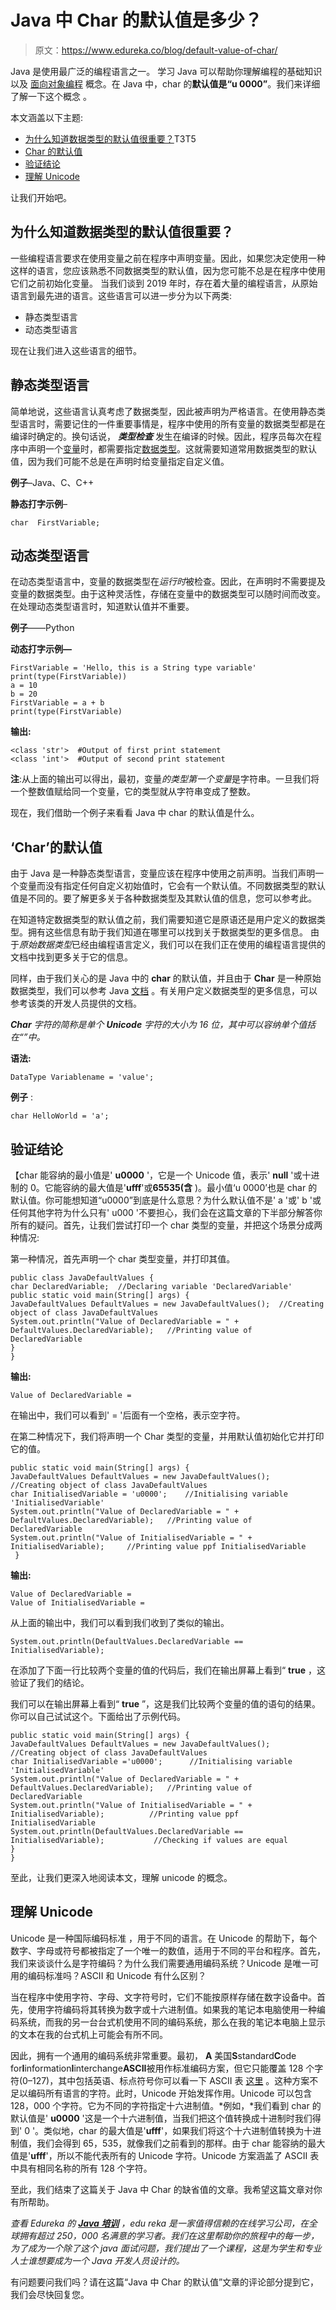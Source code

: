 # Java 中 Char 的默认值是多少？

> 原文：<https://www.edureka.co/blog/default-value-of-char/>

Java 是使用最广泛的编程语言之一。 学习 Java 可以帮助你理解编程的基础知识以及 [面向对象编程](https://www.edureka.co/blog/object-oriented-programming/) 概念。在 Java 中，char 的**默认值是“u 0000”**。我们来详细了解一下这个概念 。

本文涵盖以下主题:

*   [为什么知道数据类型的默认值很重要？](#Whyknowingthedefaultvalueofdatatypesisimportant?)T3T5
*   [Char 的默认值](#TheDefaultvalueofChar)
*   [验证结论](#VerifyingtheConclusion)
*   [理解 Unicode](#UnderstandingUnicode)

让我们开始吧。

## **为什么知道数据类型的默认值很重要？**

一些编程语言要求在使用变量之前在程序中声明变量。因此，如果您决定使用一种这样的语言，您应该熟悉不同数据类型的默认值，因为您可能不总是在程序中使用它们之前初始化变量。 当我们谈到 2019 年时，存在着大量的编程语言，从原始语言到最先进的语言。这些语言可以进一步分为以下两类:

*   静态类型语言
*   动态类型语言

现在让我们进入这些语言的细节。

## **静态类型语言**

简单地说，这些语言认真考虑了数据类型，因此被声明为严格语言。在使用静态类型语言时，需要记住的一件重要事情是，程序中使用的所有变量的数据类型都是在编译时确定的。换句话说， ***类型检查*** 发生在编译的时候。因此，程序员每次在程序中声明一个[变量](https://www.edureka.co/blog/java-tutorial/#obj)时，都需要指定[数据类型](https://www.edureka.co/blog/data-types-in-java/)。这就需要知道常用数据类型的默认值，因为我们可能不总是在声明时给变量指定自定义值。

**例子**–Java、C、C++

**静态打字示例**–

```
char  FirstVariable;
```

## **动态类型语言**

在动态类型语言中，变量的数据类型在*运行时*被检查。因此，在声明时不需要提及变量的数据类型。由于这种灵活性，存储在变量中的数据类型可以随时间而改变。在处理动态类型语言时，知道默认值并不重要。

**例子**——Python

**动态打字示例—**

```
FirstVariable = 'Hello, this is a String type variable'
print(type(FirstVariable))
a = 10
b = 20
FirstVariable = a + b
print(type(FirstVariable)
```

**输出:**

```
<class 'str'>  #Output of first print statement
<class 'int'>  #Output of second print statement
```

**注**:从上面的输出可以得出，最初，变量*的类型第一个变量*是字符串。一旦我们将一个整数值赋给同一个变量，它的类型就从字符串变成了整数。

现在，我们借助一个例子来看看 Java 中 char 的默认值是什么。

## **‘Char’的默认值**

由于 Java 是一种静态类型语言，变量应该在程序中使用之前声明。当我们声明一个变量而没有指定任何自定义初始值时，它会有一个默认值。不同数据类型的默认值是不同的。要了解更多关于各种数据类型及其默认值的信息，您可以参考此[](https://www.edureka.co/blog/data-types-in-java/)。

在知道特定数据类型的默认值之前，我们需要知道它是原语还是用户定义的数据类型。拥有这些信息有助于我们知道在哪里可以找到关于数据类型的更多信息。 由于*原始数据类型*已经由编程语言定义，我们可以在我们正在使用的编程语言提供的文档中找到更多关于它的信息。

同样，由于我们关心的是 Java 中的 **char** 的默认值，并且由于 **Char** 是一种原始数据类型，我们可以参考 Java [文档](https://docs.oracle.com/javase/tutorial/java/nutsandbolts/datatypes.html) 。有关用户定义数据类型的更多信息，可以参考该类的开发人员提供的文档。

***Char** 字符的简称是单个 **Unicode** 字符的大小为 16 位，其中可以容纳单个值括在“”中。*

**语法:**

```
DataType Variablename = 'value';
```

**例子** :

```
char HelloWorld = 'a';
```

## **验证结论**

【char 能容纳的最小值是' **u0000** '，它是一个 Unicode 值，表示' **null** '或十进制的 0。它能容纳的最大值是'**ufff**'或**65535(含** )。最小值‘u 0000’也是 char 的默认值。你可能想知道“u0000”到底是什么意思？为什么默认值不是' a '或' b '或任何其他字符为什么只有' u000 '不要担心，我们会在这篇文章的下半部分解答你所有的疑问。首先，让我们尝试打印一个 char 类型的变量，并把这个场景分成两种情况:

第一种情况，首先声明一个 char 类型变量，并打印其值。

```
public class JavaDefaultValues {
char DeclaredVariable;  //Declaring variable 'DeclaredVariable'
public static void main(String[] args) {
JavaDefaultValues DefaultValues = new JavaDefaultValues();  //Creating object of class JavaDefaultValues
System.out.println("Value of DeclaredVariable = " + DefaultValues.DeclaredVariable);   //Printing value of DeclaredVariable
}
}

```

**输出:**

```
Value of DeclaredVariable =
```

在输出中，我们可以看到' = '后面有一个空格，表示空字符。

在第二种情况下，我们将声明一个 Char 类型的变量，并用默认值初始化它并打印它的值。

```
public static void main(String[] args) {
JavaDefaultValues DefaultValues = new JavaDefaultValues();   //Creating object of class JavaDefaultValues
char InitialisedVariable = 'u0000';    //Initialising variable 'InitialisedVariable'
System.out.println("Value of DeclaredVariable = " + DefaultValues.DeclaredVariable);   //Printing value of DeclaredVariable
System.out.println("Value of InitialisedVariable = " + InitialisedVariable);     //Printing value ppf InitialisedVariable
 }

```

**输出:**

```
Value of DeclaredVariable =
Value of InitialisedVariable =
```

从上面的输出中，我们可以看到我们收到了类似的输出。

```
System.out.println(DefaultValues.DeclaredVariable == InitialisedVariable);
```

在添加了下面一行比较两个变量的值的代码后，我们在输出屏幕上看到“ **true** ，这验证了我们的结论。

我们可以在输出屏幕上看到“ **true** ”，这是我们比较两个变量的值的语句的结果。你可以自己试试这个。下面给出了示例代码。

```
public static void main(String[] args) {
JavaDefaultValues DefaultValues = new JavaDefaultValues();     //Creating object of class JavaDefaultValues
char InitialisedVariable ='u0000';      //Initialising variable 'InitialisedVariable'
System.out.println("Value of DeclaredVariable = " + DefaultValues.DeclaredVariable);   //Printing value of DeclaredVariable
System.out.println("Value of InitialisedVariable = " + InitialisedVariable);          //Printing value ppf InitialisedVariable
System.out.println(DefaultValues.DeclaredVariable == InitialisedVariable);           //Checking if values are equal
}
}
```

至此，让我们更深入地阅读本文，理解 unicode 的概念。

## **理解 Unicode**

Unicode 是一种国际编码标准 ，用于不同的语言。在 Unicode 的帮助下，每个数字、字母或符号都被指定了一个唯一的数值，适用于不同的平台和程序。首先，我们来谈谈什么是字符编码？为什么我们需要通用编码系统？Unicode 是唯一可用的编码标准吗？ASCII 和 Unicode 有什么区别？

当在程序中使用字符、字母、文字符号时，它们不能按原样存储在数字设备中。首先，使用字符编码将其转换为数字或十六进制值。如果我的笔记本电脑使用一种编码系统，而我的另一台台式机使用不同的编码系统，那么在我的笔记本电脑上显示的文本在我的台式机上可能会有所不同。

因此，拥有一个通用的编码系统非常重要。最初， **A** 美国**S**standard**C**ode for**I**information**I**interchange**ASCII**被用作标准编码方案，但它只能覆盖 128 个字符(0–127)，其中包括英语、标点符号你可以看一下 ASCII 表 [这里](https://www.cs.cmu.edu/~pattis/15-1XX/common/handouts/ascii.html) 。这种方案不足以编码所有语言的字符。此时，Unicode 开始发挥作用。Unicode 可以包含 128，000 个字符。它为不同的字符指定十六进制值。*例如，*我们看到 char 的默认值是' **u0000** '这是一个十六进制值，当我们把这个值转换成十进制时我们得到' 0 '。类似地，char 的最大值是'**ufff**'，如果我们将这个十六进制值转换为十进制值，我们会得到 65，535，就像我们之前看到的那样。由于 char 能容纳的最大值是'**ufff**'，所以不能代表所有的 Unicode 字符。Unicode 方案涵盖了 ASCII 表中具有相同名称的所有 128 个字符。

至此，我们结束了这篇关于 Java 中 Char 的缺省值的文章。我希望这篇文章对你有所帮助。

*查看 Edureka 的 **[Java 培训](https://www.edureka.co/java-j2ee-soa-training)** ，edu reka 是一家值得信赖的在线学习公司，在全球拥有超过 250，000 名满意的学习者。我们在这里帮助你的旅程中的每一步，为了成为一个除了这个 java 面试问题，我们提出了一个课程，这是为学生和专业人士谁想要成为一个 Java 开发人员设计的。*

有问题要问我们吗？请在这篇“Java 中 Char 的默认值”文章的评论部分提到它，我们会尽快回复您。